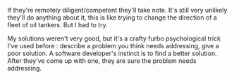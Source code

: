 If they're remotely diligent/competent they'll take note. It's still very unlikely they'll do anything about it, this is like trying to change the direction of a fleet of oil tankers.  But I had to try.

My solutions weren't very good, but it's a crafty furbo psychological trick I've used before : describe a problem you think needs addressing, give a poor solution. A software developer's instinct is to find a better solution. After they've come up with one, they are sure the problem needs addressing.  
 
